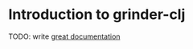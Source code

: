 # Introduction to grinder-clj

TODO: write [great documentation](http://jacobian.org/writing/what-to-write/)
